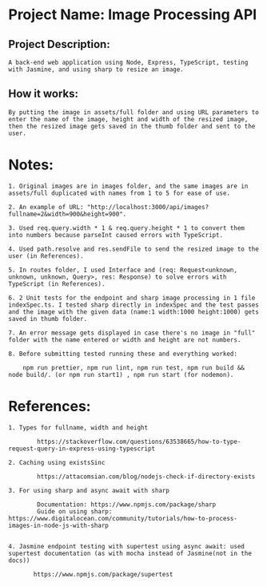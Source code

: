# Project Name: Image Processing API

## Project Description:

    A back-end web application using Node, Express, TypeScript, testing with Jasmine, and using sharp to resize an image.

## How it works:

    By putting the image in assets/full folder and using URL parameters to enter the name of the image, height and width of the resized image, then the resized image gets saved in the thumb folder and sent to the user.

# Notes:

    1. Original images are in images folder, and the same images are in assets/full duplicated with names from 1 to 5 for ease of use.

    2. An example of URL: "http://localhost:3000/api/images?fullname=2&width=900&height=900".

    3. Used req.query.width * 1 & req.query.height * 1 to convert them into numbers because parseInt caused errors with TypeScript.

    4. Used path.resolve and res.sendFile to send the resized image to the user (in References).

    5. In routes folder, I used Interface and (req: Request<unknown, unknown, unknown, Query>, res: Response) to solve errors with TypeScript (in References).

    6. 2 Unit tests for the endpoint and sharp image processing in 1 file indexSpec.ts. I tested sharp directly in indexSpec and the test passes and the image with the given data (name:1 width:1000 height:1000) gets saved in thumb folder.

    7. An error message gets displayed in case there's no image in "full" folder with the name entered or width and height are not numbers.

    8. Before submitting tested running these and everything worked:

        npm run prettier, npm run lint, npm run test, npm run build && node build/. (or npm run start1) , npm run start (for nodemon).


# References:

    1. Types for fullname, width and height

            https://stackoverflow.com/questions/63538665/how-to-type-request-query-in-express-using-typescript

    2. Caching using existsSinc

            https://attacomsian.com/blog/nodejs-check-if-directory-exists

    3. For using sharp and async await with sharp

            Documentation: https://www.npmjs.com/package/sharp
            Guide on using sharp: https://www.digitalocean.com/community/tutorials/how-to-process-images-in-node-js-with-sharp


    4. Jasmine endpoint testing with supertest using async await: used supertest documentation (as with mocha instead of Jasmine(not in the docs))
          
           https://www.npmjs.com/package/supertest





